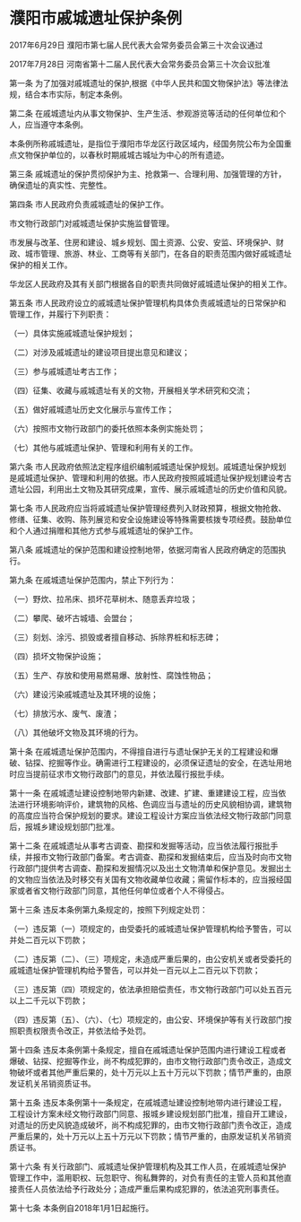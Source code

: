 # 濮阳市戚城遗址保护条例

2017年6月29日 濮阳市第七届人民代表大会常务委员会第三十次会议通过

2017年7月28日 河南省第十二届人民代表大会常务委员会第三十次会议批准

<!-- INFO END -->

第一条 为了加强对戚城遗址的保护,根据《中华人民共和国文物保护法》等法律法规，结合本市实际，制定本条例。

第二条 在戚城遗址内从事文物保护、生产生活、参观游览等活动的任何单位和个人，应当遵守本条例。

本条例所称戚城遗址，是指位于濮阳市华龙区行政区域内，经国务院公布为全国重点文物保护单位的，以春秋时期戚城古城址为中心的所有遗迹。

第三条 戚城遗址的保护贯彻保护为主、抢救第一、合理利用、加强管理的方针，确保遗址的真实性、完整性。

第四条 市人民政府负责戚城遗址的保护工作。

市文物行政部门对戚城遗址保护实施监督管理。

市发展与改革、住房和建设、城乡规划、国土资源、公安、安监、环境保护、财政、城市管理、旅游、林业、工商等有关部门，在各自的职责范围内做好戚城遗址保护的相关工作。

华龙区人民政府及其有关部门根据各自的职责共同做好戚城遗址保护的相关工作。

第五条 市人民政府设立的戚城遗址保护管理机构具体负责戚城遗址的日常保护和管理工作，并履行下列职责：

（一）具体实施戚城遗址保护规划；

（二）对涉及戚城遗址的建设项目提出意见和建议；

（三）参与戚城遗址考古工作；

（四）征集、收藏与戚城遗址有关的文物，开展相关学术研究和交流；

（五）做好戚城遗址历史文化展示与宣传工作；

（六）按照市文物行政部门的委托依照本条例实施处罚；

（七）其他与戚城遗址保护、管理和利用有关的工作。

第六条 市人民政府依照法定程序组织编制戚城遗址保护规划。戚城遗址保护规划是戚城遗址保护、管理和利用的依据。市人民政府按照戚城遗址保护规划建设考古遗址公园，利用出土文物及其研究成果，宣传、展示戚城遗址的历史价值和风貌。

第七条 市人民政府应当将戚城遗址保护管理经费列入财政预算，根据文物抢救、修缮、征集、收购、陈列展览和安全设施建设等特殊需要核拨专项经费。鼓励单位和个人通过捐赠和其他方式参与戚城遗址的保护工作。

第八条 戚城遗址的保护范围和建设控制地带，依据河南省人民政府确定的范围执行。

第九条 在戚城遗址保护范围内，禁止下列行为：

（一）野炊、拉吊床、损坏花草树木、随意丢弃垃圾；

（二）攀爬、破坏古城墙、会盟台；

（三）刻划、涂污、损毁或者擅自移动、拆除界桩和标志碑；

（四）损坏文物保护设施；

（五）生产、存放和使用易燃易爆、放射性、腐蚀性物品；

（六）建设污染戚城遗址及其环境的设施；

（七）排放污水、废气、废渣；

（八）其他破坏文物及其环境的行为。

第十条 在戚城遗址保护范围内，不得擅自进行与遗址保护无关的工程建设和爆破、钻探、挖掘等作业。确需进行工程建设的，必须保证遗址的安全，在选址用地时应当提前征求市文物行政部门的意见，并依法履行报批手续。

第十一条 在戚城遗址建设控制地带内新建、改建、扩建、重建建设工程，应当依法进行环境影响评价，建筑物的风格、色调应当与遗址的历史风貌相协调，建筑物的高度应当符合保护规划的要求。建设工程设计方案应当依法经文物行政部门同意后，报城乡建设规划部门批准。

第十二条 在戚城遗址从事考古调查、勘探和发掘等活动，应当依法履行报批手续，并报市文物行政部门备案。考古调查、勘探和发掘结束后，应当及时向市文物行政部门提供考古调查、勘探和发掘情况以及出土文物清单和保护意见。发掘出土的文物应当依法及时移交有关国有文物收藏单位收藏；需留作标本的，应当报经国家或者省文物行政部门同意，其他任何单位或者个人不得侵占。

第十三条 违反本条例第九条规定的，按照下列规定处罚：

（一）违反第（一）项规定的，由受委托的戚城遗址保护管理机构给予警告，可以并处二百元以下罚款；

（二）违反第（二）、（三）项规定，未造成严重后果的，由公安机关或者受委托的戚城遗址保护管理机构给予警告，可以并处一百元以上二百元以下罚款；

（三）违反第（四）项规定的，依法承担赔偿责任，市文物行政部门可以处五百元以上二千元以下罚款；

（四）违反第（五）、（六）、（七）项规定的，由公安、环境保护等有关行政部门按照职责权限责令改正，并依法给予处罚。

第十四条 违反本条例第十条规定，擅自在戚城遗址保护范围内进行建设工程或者爆破、钻探、挖掘等作业，尚不构成犯罪的，由市文物行政部门责令改正，造成文物破坏或者其他严重后果的，处十万元以上五十万元以下罚款；情节严重的，由原发证机关吊销资质证书。

第十五条 违反本条例第十一条规定，在戚城遗址建设控制地带内进行建设工程，工程设计方案未经文物行政部门同意、报城乡建设规划部门批准，擅自开工建设，对遗址的历史风貌造成破坏，尚不构成犯罪的，由市文物行政部门责令改正，造成严重后果的，处十万元以上五十万元以下罚款；情节严重的，由原发证机关吊销资质证书。

第十六条 有关行政部门、戚城遗址保护管理机构及其工作人员，在戚城遗址保护管理工作中，滥用职权、玩忽职守、徇私舞弊的，对负有责任的主管人员和其他直接责任人员依法给予行政处分；造成严重后果构成犯罪的，依法追究刑事责任。

第十七条 本条例自2018年1月1日起施行。

